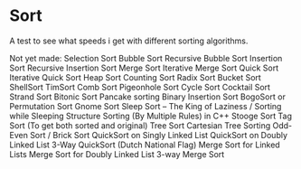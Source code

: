 # Sort
A test to see what speeds i get with different sorting algorithms.



Not yet made:
    Selection Sort 
    Bubble Sort
    Recursive Bubble Sort
    Insertion Sort
    Recursive Insertion Sort
    Merge Sort
    Iterative Merge Sort
    Quick Sort
    Iterative Quick Sort
    Heap Sort
    Counting Sort
    Radix Sort
    Bucket Sort
    ShellSort
    TimSort
    Comb Sort
    Pigeonhole Sort
    Cycle Sort
    Cocktail Sort
    Strand Sort
    Bitonic Sort
    Pancake sorting
    Binary Insertion Sort
    BogoSort or Permutation Sort
    Gnome Sort
    Sleep Sort – The King of Laziness / Sorting while Sleeping
    Structure Sorting (By Multiple Rules) in C++
    Stooge Sort
    Tag Sort (To get both sorted and original)
    Tree Sort
    Cartesian Tree Sorting
    Odd-Even Sort / Brick Sort
    QuickSort on Singly Linked List
    QuickSort on Doubly Linked List
    3-Way QuickSort (Dutch National Flag)
    Merge Sort for Linked Lists
    Merge Sort for Doubly Linked List
    3-way Merge Sort

